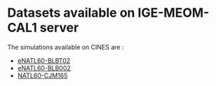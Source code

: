 # Datasets available on IGE-MEOM-CAL1 server

The simulations available on CINES are :
  - [eNATL60-BLBT02](cal1-eNATL60-BLBT02.md)
  - [eNATL60-BLB002](cal1-eNATL60-BLB002.md)
  - [NATL60-CJM165](cal1-NATL60-CJM165.md)
